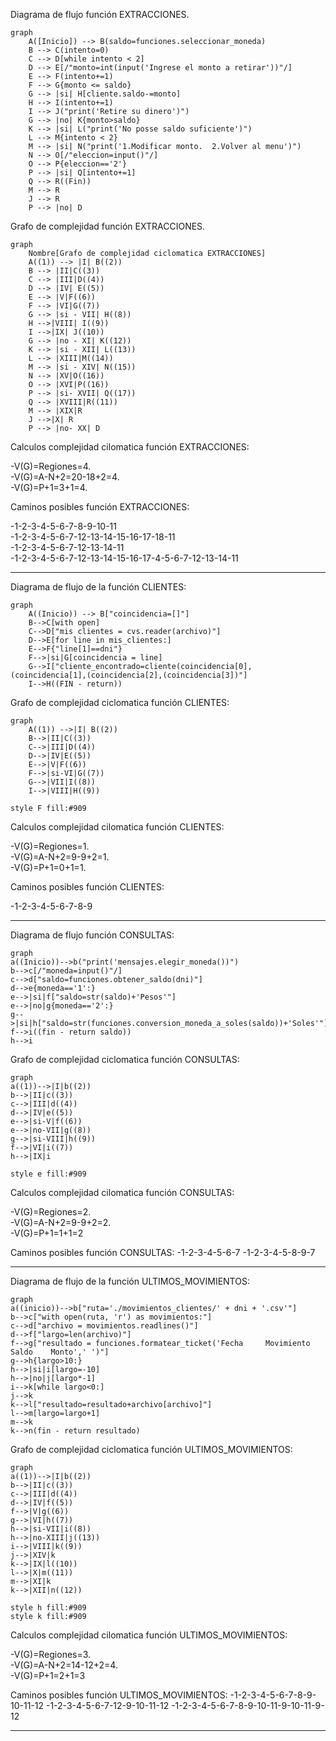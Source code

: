 Diagrama de flujo función EXTRACCIONES. 

```mermaid
graph
    A([Inicio]) --> B(saldo=funciones.seleccionar_moneda) 
    B --> C(intento=0)
    C --> D[while intento < 2]
    D --> E[/"monto=int(input('Ingrese el monto a retirar'))"/]
    E --> F(intento+=1)
    F --> G{monto <= saldo}
    G --> |si| H[cliente.saldo-=monto]
    H --> I(intento+=1)
    I --> J("print('Retire su dinero')")
    G --> |no| K{monto>saldo}
    K --> |si| L("print('No posse saldo suficiente')")
    L --> M{intento < 2}
    M --> |si| N("print('1.Modificar monto.  2.Volver al menu')")
    N --> O[/"eleccion=input()"/]
    O --> P{eleccion=='2'}
    P --> |si| Q[intento+=1]
    Q --> R((Fin))
    M --> R
    J --> R
    P --> |no| D
  ```

Grafo de complejidad función EXTRACCIONES.

```mermaid
graph 
    Nombre[Grafo de complejidad ciclomatica EXTRACCIONES]
    A((1)) --> |I| B((2))
    B --> |II|C((3))
    C --> |III|D((4))
    D --> |IV| E((5))
    E --> |V|F((6))
    F --> |VI|G((7))
    G --> |si - VII| H((8))
    H -->|VIII| I((9))
    I -->|IX| J((10))
    G --> |no - XI| K((12))
    K --> |si - XII| L((13))
    L --> |XIII|M((14))
    M --> |si - XIV| N((15))
    N --> |XV|O((16))
    O --> |XVI|P((16))
    P --> |si- XVII| Q((17))
    Q --> |XVIII|R((11))
    M --> |XIX|R
    J -->|X| R
    P --> |no- XX| D
```  

Calculos complejidad cilomatica función EXTRACCIONES:

-V(G)=Regiones=4.\
-V(G)=A-N+2=20-18+2=4.\
-V(G)=P+1=3+1=4.

Caminos posibles función EXTRACCIONES:

-1-2-3-4-5-6-7-8-9-10-11\
-1-2-3-4-5-6-7-12-13-14-15-16-17-18-11\
-1-2-3-4-5-6-7-12-13-14-11\
-1-2-3-4-5-6-7-12-13-14-15-16-17-4-5-6-7-12-13-14-11

-----------------------------------------------------------------------------------------------------------------------------------------------------------------------

Diagrama de flujo de la función CLIENTES:

```mermaid 
graph 
    A((Inicio)) --> B["coincidencia=[]"]
    B-->C[with open]
    C-->D["mis clientes = cvs.reader(archivo)"]
    D-->E[for line in mis_clientes:]
    E-->F{"line[1]==dni"}
    F-->|si|G[coincidencia = line]
    G-->I["cliente_encontrado=cliente(coincidencia[0],(coincidencia[1],(coincidencia[2],(coincidencia[3])"]
    I-->H((FIN - return))
```

Grafo de complejidad ciclomatica función CLIENTES:

```mermaid
graph 
    A((1)) -->|I| B((2))
    B-->|II|C((3))
    C-->|III|D((4))
    D-->|IV|E((5))
    E-->|V|F((6))
    F-->|si-VI|G((7))
    G-->|VII|I((8))
    I-->|VIII|H((9))

style F fill:#909
```
Calculos complejidad cilomatica función CLIENTES:

-V(G)=Regiones=1.\
-V(G)=A-N+2=9-9+2=1.\
-V(G)=P+1=0+1=1.

Caminos posibles función CLIENTES:

-1-2-3-4-5-6-7-8-9

-----------------------------------------------------------------------------------------------------------------------------------------------------------------------

Diagrama de flujo función CONSULTAS:

```mermaid
graph 
a((Inicio))-->b("print('mensajes.elegir_moneda())")
b-->c[/"moneda=input()"/]
c-->d["saldo=funciones.obtener_saldo(dni)"]
d-->e{moneda=='1':}
e-->|si|f["saldo=str(saldo)+'Pesos'"]
e-->|no|g{moneda=='2':}
g-->|si|h["saldo=str(funciones.conversion_moneda_a_soles(saldo))+'Soles'"]
f-->i((fin - return saldo))
h-->i
```

Grafo de complejidad ciclomatica función CONSULTAS:

```mermaid
graph 
a((1))-->|I|b((2))
b-->|II|c((3))
c-->|III|d((4))
d-->|IV|e((5))
e-->|si-V|f((6))
e-->|no-VII|g((8))
g-->|si-VIII|h((9))
f-->|VI|i((7))
h-->|IX|i

style e fill:#909
```
Calculos complejidad cilomatica función CONSULTAS:

-V(G)=Regiones=2.\
-V(G)=A-N+2=9-9+2=2.\
-V(G)=P+1=1+1=2

Caminos posibles función CONSULTAS:
-1-2-3-4-5-6-7
-1-2-3-4-5-8-9-7

-----------------------------------------------------------------------------------------------------------------------------------------------------------------------

Diagrama de flujo de la función ULTIMOS_MOVIMIENTOS:

```mermaid
graph 
a((inicio))-->b["ruta='./movimientos_clientes/' + dni + '.csv'"]
b-->c["with open(ruta, 'r') as movimientos:"]
c-->d["archivo = movimientos.readlines()"]
d-->f["largo=len(archivo)"]
f-->g["resultado = funciones.formatear_ticket('Fecha     Movimiento    Saldo    Monto',' ')"]
g-->h{largo>10:}
h-->|si|i[largo=-10]
h-->|no|j[largo*-1]
i-->k[while largo<0:]
j-->k
k-->l["resultado=resultado+archivo[archivo]"]
l-->m[largo=largo+1]
m-->k
k-->n(fin - return resultado)
```

Grafo de complejidad ciclomatica función ULTIMOS_MOVIMIENTOS:

```mermaid
graph 
a((1))-->|I|b((2))
b-->|II|c((3))
c-->|III|d((4))
d-->|IV|f((5))
f-->|V|g((6))
g-->|VI|h((7))
h-->|si-VII|i((8))
h-->|no-XIII|j((13))
i-->|VIII|k((9))
j-->|XIV|k
k-->|IX|l((10))
l-->|X|m((11))
m-->|XI|k
k-->|XII|n((12))

style h fill:#909
style k fill:#909
```

Calculos complejidad cilomatica función ULTIMOS_MOVIMIENTOS:

-V(G)=Regiones=3.\
-V(G)=A-N+2=14-12+2=4.\
-V(G)=P+1=2+1=3

Caminos posibles función ULTIMOS_MOVIMIENTOS:
-1-2-3-4-5-6-7-8-9-10-11-12
-1-2-3-4-5-6-7-12-9-10-11-12
-1-2-3-4-5-6-7-8-9-10-11-9-10-11-9-12

-----------------------------------------------------------------------------------------------------------------------------------------------------------------------

